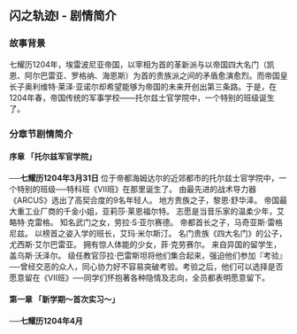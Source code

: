 ## 闪之轨迹I - 剧情简介

### 故事背景

七耀历1204年，埃雷波尼亚帝国，以宰相为首的革新派与以帝国四大名门（凯恩、阿尔巴雷亚、罗格纳、海恩斯）为首的贵族派之间的矛盾愈演愈烈。而帝国皇长子奥利维特·莱泽·亚诺尔却希望能够为帝国的未来开创出第三条路。于是，在1204年春，帝国传统的军事学校——托尔兹士官学院中，一个特别的班级诞生了。

### 分章节剧情简介

#### 序章 「托尔兹军官学院」

**──七耀历1204年3月31日**
位于帝都海姆达尔的近郊都市的托尔兹士官学院中，一个特别的班级──特科班《Ⅶ班》在那里诞生了。
由最先进的战术导力器《ARCUS》选出了高契合度的9名年轻人。
地方贵族之子，黎恩·舒华泽。
帝国最大重工业厂商的千金小姐，亚莉莎·莱恩福尔特。
志愿是当音乐家的温柔少年，艾略特·克雷格。
知名武门之女，劳拉·S·亚尔赛德。
帝都首长之子，马奇亚斯·雷格尼兹。
以榜首之姿入学的班长，艾玛·米尔斯汀。
名门贵族《四大名门》的公子，尤西斯·艾尔巴雷亚。
拥有惊人体能的少女，菲·克劳赛尔。
来自异国的留学生，盖乌斯·沃泽尔。
级任教官莎拉·巴雷斯坦将他们集合起来，强迫他们参加『考验』
──曾经交恶的众人，同心协力好不容易突破考验。考验之后，他们可以选择是否愿意留在《Ⅶ班》──同学们怀抱著各种隐情及志向，全员都表明愿意留下。

#### 第一章 「新学期～首次实习～」

**──七耀历1204年4月**

